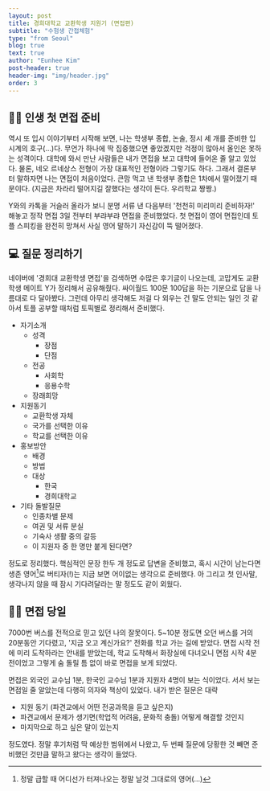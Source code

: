```yaml
---
layout: post
title: 경희대학교 교환학생 지원기 (면접편)
subtitle: "수험생 간접체험"
type: "from Seoul"
blog: true
text: true
author: "Eunhee Kim"
post-header: true
header-img: "img/header.jpg"
order: 3
---
```

## 🤷‍♀️ 인생 첫 면접 준비

역시 또 입시 이야기부터 시작해 보면, 나는 학생부 종합, 논술, 정시 세 개를 준비한 입시계의 호구(...)다. 무언가 하나에 딱 집중했으면 좋았겠지만 걱정이 많아서 올인은 못하는 성격이다. 대학에 와서 만난 사람들은 내가 면접을 보고 대학에 들어온 줄 알고 있었다. 물론, 네오 르네상스 전형이 가장 대표적인 전형이라 그렇기도 하다. 그래서 결론부터 말하자면 나는 면접이 처음이었다. 큰맘 먹고 낸 학생부 종합은 1차에서 떨어졌기 때문이다. (지금은 차라리 떨어지길 잘했다는 생각이 든다. 우리학교 짱짱.)  

Y와의 카톡을 거슬러 올라가 보니 분명 서류 낸 다음부터 '천천히 미리미리 준비하자!' 해놓고 정작 면접 3일 전부터 부랴부랴 면접을 준비했었다. 첫 면접이 영어 면접인데 토플 스피킹을 완전히 망쳐서 사실 영어 말하기 자신감이 뚝 떨어졌다.



## 💻 질문 정리하기

네이버에 '경희대 교환학생 면접'을 검색하면 수많은 후기글이 나오는데, 고맙게도 교환학생 메이트 Y가 정리해서 공유해줬다. 싸이월드 100문 100답을 하는 기분으로 답을 나름대로 다 달아봤다. 그런데 아무리 생각해도 저걸 다 외우는 건 말도 안되는 일인 것 같아서 토플 공부할 때처럼 토픽별로 정리해서 준비했다.

* 자기소개
  * 성격
    * 장점
    * 단점
  * 전공
    * 사회학
    * 응용수학
  * 장래희망
* 지원동기
  * 교환학생 자체
  * 국가를 선택한 이유
  * 학교를 선택한 이유
* 홍보방안
  * 배경
  * 방법
  * 대상
    * 한국
    * 경희대학교
* 기타 돌발질문
  * 인종차별 문제
  * 여권 및 서류 분실
  * 기숙사 생활 중의 갈등
  * 이 지원자 중 한 명만 붙게 된다면?

정도로 정리했다. 핵심적인 문장 한두 개 정도로 답변을 준비했고, 혹시 시간이 남는다면 생존 영어[^1]로 버티자(!)는 지금 보면 어이없는 생각으로 준비했다. 아 그리고 첫 인사말, 생각나지 않을 때 잠시 기다려달라는 말 정도도 같이 외웠다.

[^1]: 정말 급할 때 어디선가 터져나오는 정말 날것 그대로의 영어(...)

## 🙋‍♀️ 면접 당일

7000번 버스를 전적으로 믿고 있던 나의 잘못이다. 5~10분 정도면 오던 버스를 거의 20분동안 기다렸고, '지금 오고 계신가요?' 전화를 학교 가는 길에 받았다. 면접 시작 전에 미리 도착하라는 안내를 받았는데, 학교 도착해서 화장실에 다녀오니 면접 시작 4분 전이었고 그렇게 숨 돌릴 틈 없이 바로 면접을 보게 되었다.

면접은 외국인 교수님 1분, 한국인 교수님 1분과 지원자 4명이 보는 식이었다. 서서 보는 면접일 줄 알았는데 다행히 의자와 책상이 있었다. 내가 받은 질문은 대략

* 지원 동기 (파견교에서 어떤 전공과목을 듣고 싶은지)
* 파견교에서 문제가 생기면(학업적 어려움, 문화적 충돌) 어떻게 해결할 것인지
* 마지막으로 하고 싶은 말이 있는지

정도였다. 정말 후기처럼 딱 예상한 범위에서 나왔고, 두 번째 질문에 당황한 것 빼면 준비했던 것만큼 말하고 왔다는 생각이 들었다.